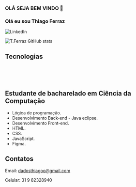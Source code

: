 ### OLÁ SEJA BEM VINDO 👋

### Olá eu sou Thiago Ferraz


![LinkedIn](https://img.shields.io/badge/LinkedIn-0077B5?style=for-the-badge&logo=linkedin&logoColor=white)

![T.Ferraz GitHub stats](https://github-readme-stats.vercel.app/api?username=thiagoferrazlopes&show_icons=true&theme=transparent)


## Tecnologias

<div style="display: inline_block"><br/>

<img align= "center" alt="" src="https://img.shields.io/badge/Java-ED8B00?style=for-the-badge&logo=openjdk&logoColor=white"/>


<img align= "center" alt="" src="https://img.shields.io/badge/JavaScript-F7DF1E?style=for-the-badge&logo=javascript&logoColor=black"/>


<img align= "center" alt="" src="https://img.shields.io/badge/HTML5-E34F26?style=for-the-badge&logo=html5&logoColor=white"/>


<img align= "center" alt="" src="https://img.shields.io/badge/CSS-239120?&style=for-the-badge&logo=css3&logoColor=white"/>

<img align= "center" alt="" src=""/>

</div><br/>


## Estudante de bacharelado em Ciência da Computação
- Lógica de programação.
- Desenvolvimento Back-end - Java eclipse.
- Desenvolvimento Front-end. 
- HTML.
- CSS.
- JavaScript.
- Figma.
## Contatos
Email: dadosthiagoo@gmail.com

Celular: 31 9 82328940


